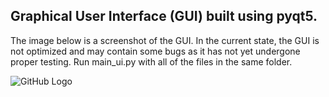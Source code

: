 ## Graphical User Interface (GUI) built using pyqt5.

The image below is a screenshot of the GUI. In the current state, the GUI is not optimized and may contain some bugs as it has not yet undergone proper testing. Run main_ui.py with all of the files in the same folder. 

![GitHub Logo](https://github.com/KirillTsarapkin/extracting-sec.gov-filings/blob/main/user-interface/GUI_capture.JPG)
